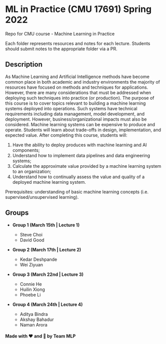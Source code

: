 # ML in Practice (CMU 17691) Spring 2022
Repo for CMU course - Machine Learning in Practice

Each folder represents resources and notes for each lecture. Students should submit notes to the appropriate folder via a PR.

## Description
As Machine Learning and Artificial Intelligence methods have become common place in both academic and industry environments the majority of resources have focused on methods and techniques for applications. However, there are many considerations that must be addressed when deploying such techniques into practice (or production). The purpose of this course is to cover topics relevant to building a machine learning systems deployed into operations. Such systems have technical requirements including data management, model development, and deployment. However, business/organizational impacts must also be considered. Machine learning systems can be expensive to produce and operate. Students will learn about trade-offs in design, implementation, and expected value. After completing this course, students will: 
1. Have the ability to deploy produces with machine learning and AI components; 
2. Understand how to implement data pipelines and data engineering systems; 
3. Calculate the approximate value provided by a machine learning system to an organization; 
4. Understand how to continually assess the value and quality of a deployed machine learning system. 
 
Prerequisites: understanding of basic machine learning concepts (i.e. supervised/unsupervised learning).

## Groups

- **Group 1 (March 15th | Lecture 1)**
    - Steve Choi
    - David Good

- **Group 2 (March 17th | Lecture 2)**
    - Kedar Deshpande
    - Wei Ziyuan

- **Group 3 (March 22nd | Lecture 3)**
    - Connie He
    - Huilin Xiong
    - Phoebe Li

- **Group 4 (March 24th | Lecture 4)**
    - Aditya Bindra
    - Akshay Bahadur
    - Naman Arora

#### Made with ❤️ and 🦙 by Team MLP
